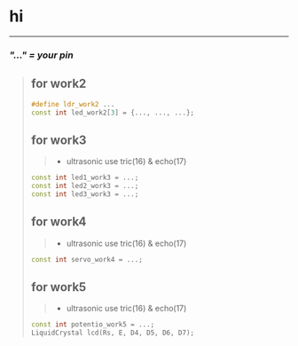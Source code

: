 # hi
----
### ***"..." = your pin***
> ## for work2
>```cpp
> #define ldr_work2 ...
> const int led_work2[3] = {..., ..., ...};
>```
> ## for work3
>> - ultrasonic use tric(16) & echo(17)
>```cpp
> const int led1_work3 = ...;
> const int led2_work3 = ...;
> const int led3_work3 = ...;
> ```
> ## for work4
>> - ultrasonic use tric(16) & echo(17)
>```cpp
> const int servo_work4 = ...;
>```
> ## for work5
>> - ultrasonic use tric(16) & echo(17)
>
>```cpp
> const int potentio_work5 = ...;
> LiquidCrystal lcd(Rs, E, D4, D5, D6, D7);
>```

